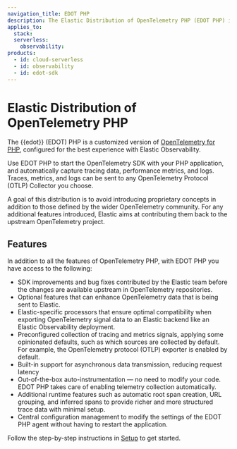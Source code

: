 ```yaml
---
navigation_title: EDOT PHP
description: The Elastic Distribution of OpenTelemetry PHP (EDOT PHP) is a customized version of OpenTelemetry for PHP.
applies_to:
  stack:
  serverless:
    observability:
products:
  - id: cloud-serverless
  - id: observability
  - id: edot-sdk
---
```


# Elastic Distribution of OpenTelemetry PHP

The {{edot}} (EDOT) PHP is a customized version of [OpenTelemetry for PHP](https://opentelemetry.io/docs/languages/php), configured for the best experience with Elastic Observability. 

Use EDOT PHP to start the OpenTelemetry SDK with your PHP application, and automatically capture tracing data, performance metrics, and logs. Traces, metrics, and logs can be sent to any OpenTelemetry Protocol (OTLP) Collector you choose.

A goal of this distribution is to avoid introducing proprietary concepts in addition to those defined by the wider OpenTelemetry community. For any additional features introduced, Elastic aims at contributing them back to the upstream OpenTelemetry project.

## Features

In addition to all the features of OpenTelemetry PHP, with EDOT PHP you have access to the following:

* SDK improvements and bug fixes contributed by the Elastic team before the changes are available upstream in OpenTelemetry repositories.
* Optional features that can enhance OpenTelemetry data that is being sent to Elastic.
* Elastic-specific processors that ensure optimal compatibility when exporting OpenTelemetry signal data to an Elastic backend like an Elastic Observability deployment.
* Preconfigured collection of tracing and metrics signals, applying some opinionated defaults, such as which sources are collected by default. For example, the OpenTelemetry protocol (OTLP) exporter is enabled by default.
* Built-in support for asynchronous data transmission, reducing request latency
* Out-of-the-box auto-instrumentation — no need to modify your code. EDOT PHP takes care of enabling telemetry collection automatically.
* Additional runtime features such as automatic root span creation, URL grouping, and inferred spans to provide richer and more structured trace data with minimal setup.
* Central configuration management to modify the settings of the EDOT PHP agent without having to restart the application.

Follow the step-by-step instructions in [Setup](./setup/index.md) to get started.
